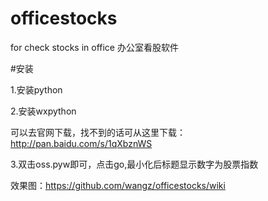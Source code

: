 # officestocks
for check stocks in office 办公室看股软件

#安装

1.安装python

2.安装wxpython

可以去官网下载，找不到的话可从这里下载：http://pan.baidu.com/s/1qXbznWS

3.双击oss.pyw即可，点击go,最小化后标题显示数字为股票指数

效果图：https://github.com/wangz/officestocks/wiki
